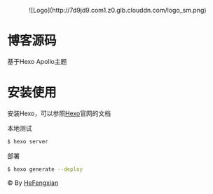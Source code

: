 
<p align="center">
  ![Logo](http://7d9jd9.com1.z0.glb.clouddn.com/logo_sm.png)
</p>

# 博客源码

基于Hexo Apollo主题

# 安装使用

安装Hexo，可以参照[Hexo](https://hexo.io/)官网的文档

本地测试
```bash
$ hexo server
```

部署
```bash
$ hexo generate --deploy
```

&copy; By [HeFengxian](http://hfx.coding.me/)